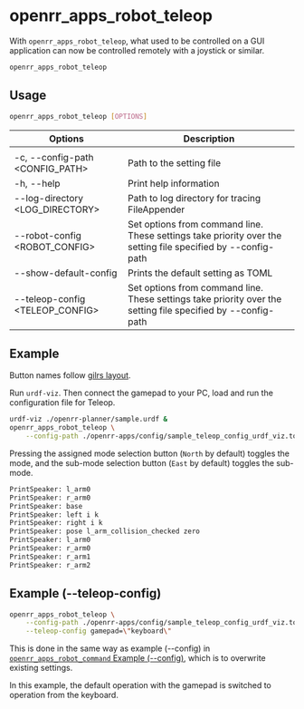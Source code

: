 # openrr_apps_robot_teleop

With `openrr_apps_robot_teleop`, what used to be controlled on a GUI application can now be controlled remotely with a joystick or similar.

```bash
openrr_apps_robot_teleop
```

## Usage

```bash
openrr_apps_robot_teleop [OPTIONS]
```

| Options                         | Description                                                                                                  |
| ------------------------------- | ------------------------------------------------------------------------------------------------------------ |
|                                 |                                                                                                              |
| -c, --config-path <CONFIG_PATH> | Path to the setting file                                                                                     |
| -h, --help                      | Print help information                                                                                       |
| --log-directory <LOG_DIRECTORY> | Path to log directory for tracing FileAppender                                                               |
| --robot-config <ROBOT_CONFIG>   | Set options from command line. These settings take priority over the setting file specified by --config-path |
| --show-default-config           | Prints the default setting as TOML                                                                           |
| --teleop-config <TELEOP_CONFIG> | Set options from command line. These settings take priority over the setting file specified by --config-path |

## Example

Button names follow [gilrs layout](https://docs.rs/gilrs/latest/gilrs/#controller-layout).

Run `urdf-viz`. Then connect the gamepad to your PC, load and run the configuration file for Teleop.

```bash
urdf-viz ./openrr-planner/sample.urdf &
openrr_apps_robot_teleop \
    --config-path ./openrr-apps/config/sample_teleop_config_urdf_viz.toml
```

Pressing the assigned mode selection button (`North` by default) toggles the mode, and the sub-mode selection button (`East` by default) toggles the sub-mode.

```bash
PrintSpeaker: l_arm0
PrintSpeaker: r_arm0
PrintSpeaker: base
PrintSpeaker: left i k
PrintSpeaker: right i k
PrintSpeaker: pose l_arm_collision_checked zero
PrintSpeaker: l_arm0
PrintSpeaker: r_arm0
PrintSpeaker: r_arm1
PrintSpeaker: r_arm2
```

## Example (--teleop-config)

```bash
openrr_apps_robot_teleop \
    --config-path ./openrr-apps/config/sample_teleop_config_urdf_viz.toml \
    --teleop-config gamepad=\"keyboard\"
```

This is done in the same way as example (--config) in [`openrr_apps_robot_command` Example (--config)](../apps/robot_command.md#example---config), which is to overwrite existing settings.

In this example, the default operation with the gamepad is switched to operation from the keyboard.
